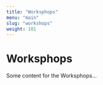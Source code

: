 ```yaml
---
title: "Worksphops"
menu: "main"
slug: "workshops"
weight: 101
---
```


# Worksphops

Some content for the Worksphops...